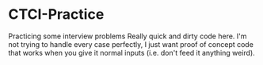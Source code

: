 # CTCI-Practice
Practicing some interview problems
Really quick and dirty code here. I'm not trying to handle every case perfectly, I just want proof of concept code that works when you give it normal inputs (i.e. don't feed it anything weird).
